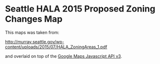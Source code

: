 Seattle HALA 2015 Proposed Zoning Changes Map
=============================================

This maps was taken from:

http://murray.seattle.gov/wp-content/uploads/2015/07/HALA_ZoningAreas_1.pdf

and overlaid on top of the [Google Maps Javascript API v3](https://developers.google.com/maps/documentation/javascript/).
